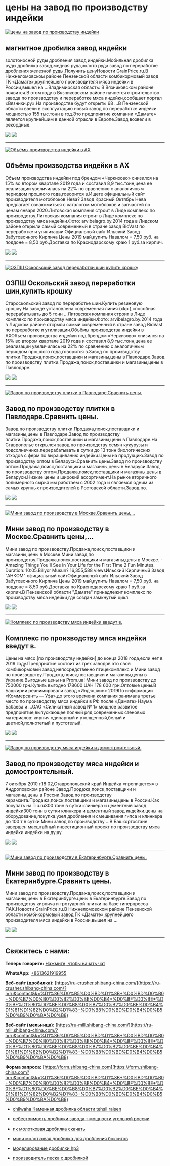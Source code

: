 # цены на завод по производству индейки

<a href="https://swt.shibang-china.com/?l=ru&img&k=%D1%86%D0%B5%D0%BD%D1%8B+%D0%BD%D0%B0+%D0%B7%D0%B0%D0%B2%D0%BE%D0%B4+%D0%BF%D0%BE+%D0%BF%D1%80%D0%BE%D0%B8%D0%B7%D0%B2%D0%BE%D0%B4%D1%81%D1%82%D0%B2%D1%83+%D0%B8%D0%BD%D0%B4%D0%B5%D0%B9%D0%BA%D0%B8" target="_blank">![цены на завод по производству индейки](http://static.shibang-china.com/all-800x300/1472.jpg)</a>

## магнитное дробилка завод индейки
золотоносной руды дробления завод индейки.Мобильная дробилка руды дробилка завод,медная руда,золото руда завод по переработке дробления железной руды.Получить ценуНовости GrainPrice.ru.В Нижнеломовском районе Пензенской области комбикормовый завод ГК &#171;Дамате&#187;,крупнейшего производителя мяса индейки в России,вышел на …Владимирская область: В Вязниковском районе появится.В этом году в Вязниковском районе начнется строительство завода по производству и переработке мяса индейки,сообщает портал &#171;Вязники.ру&#187;.На производстве будут открыты 68 …В Пензенской области ввели в эксплуатацию новый завод по переработке индейки мощностью 155 тыс.тонн в год.Это предприятие компании &#171;Дамате&#187; является крупнейшим в данной отрасли в Европе.Завод возвели в рекордные.


<a href="https://whatsapp.shibangsoft.com/WhatsApp.php" target="_blank" title="WhatsApp">![](http://static.shibang-china.com/icon/whatsapp.png)</a> <a href="https://swt.shibang-china.com/?l=ru&icon&k=%D1%86%D0%B5%D0%BD%D1%8B+%D0%BD%D0%B0+%D0%B7%D0%B0%D0%B2%D0%BE%D0%B4+%D0%BF%D0%BE+%D0%BF%D1%80%D0%BE%D0%B8%D0%B7%D0%B2%D0%BE%D0%B4%D1%81%D1%82%D0%B2%D1%83+%D0%B8%D0%BD%D0%B4%D0%B5%D0%B9%D0%BA%D0%B8" target="_blank">![](http://static.shibang-china.com/icon/chat-ru.png)</a>

---

<a href="https://swt.shibang-china.com/?l=ru&img&k=%D1%86%D0%B5%D0%BD%D1%8B+%D0%BD%D0%B0+%D0%B7%D0%B0%D0%B2%D0%BE%D0%B4+%D0%BF%D0%BE+%D0%BF%D1%80%D0%BE%D0%B8%D0%B7%D0%B2%D0%BE%D0%B4%D1%81%D1%82%D0%B2%D1%83+%D0%B8%D0%BD%D0%B4%D0%B5%D0%B9%D0%BA%D0%B8" target="_blank">![Объёмы производства индейки в АХ](http://static.shibang-china.com/all-800x300/1141.jpg)</a>

## Объёмы производства индейки в АХ
Объем производства индейки под брендом &#171;Черкизово&#187; снизился на 15% во втором квартале 2019 года и составил 8,9 тыс.тонн,цена ее реализации увеличилась на 22% по сравнению с аналогичным периодом прошлого года,говорится в.Ищете официальный сайт производителя мотоблоков Нева? Завод Красный Октябрь Нева предлагает ознакомиться с каталогом мотоблоков и запчастей по ценам января 2020.Литовская компания строит в Лиде комплекс по производству.Литовская компания строит в Лиде комплекс по производству мяса индейки.Фото: arvibelagro.by.2014 года в Лидском районе открыли самый современный в стране завод BioVast по переработке и утилизации.Официальный сайт Ильский Завод Забутовочного Кирпича Цены 2019 май,купить Навалом = 7,50 руб. на поддоне = 8,50 руб.Доставка по Краснодарскому краю 1 руб.за кирпич.


<a href="https://whatsapp.shibangsoft.com/WhatsApp.php" target="_blank" title="WhatsApp">![](http://static.shibang-china.com/icon/whatsapp.png)</a> <a href="https://swt.shibang-china.com/?l=ru&icon&k=%D1%86%D0%B5%D0%BD%D1%8B+%D0%BD%D0%B0+%D0%B7%D0%B0%D0%B2%D0%BE%D0%B4+%D0%BF%D0%BE+%D0%BF%D1%80%D0%BE%D0%B8%D0%B7%D0%B2%D0%BE%D0%B4%D1%81%D1%82%D0%B2%D1%83+%D0%B8%D0%BD%D0%B4%D0%B5%D0%B9%D0%BA%D0%B8" target="_blank">![](http://static.shibang-china.com/icon/chat-ru.png)</a>

---

<a href="https://swt.shibang-china.com/?l=ru&img&k=%D1%86%D0%B5%D0%BD%D1%8B+%D0%BD%D0%B0+%D0%B7%D0%B0%D0%B2%D0%BE%D0%B4+%D0%BF%D0%BE+%D0%BF%D1%80%D0%BE%D0%B8%D0%B7%D0%B2%D0%BE%D0%B4%D1%81%D1%82%D0%B2%D1%83+%D0%B8%D0%BD%D0%B4%D0%B5%D0%B9%D0%BA%D0%B8" target="_blank">![ОЗПШ Оскольский завод переработки шин,купить крошку](http://static.shibang-china.com/all-800x300/1071.jpg)</a>

## ОЗПШ Оскольский завод переработки шин,купить крошку
Староскольский завод по переработке шин.Купить резиновую крошку.На заводе установлена современная линия (xkp ),способная перерабатывать до 5 тонн …Литовская компания строит в Лиде комплекс по производству мяса индейки.Фото: arvibelagro.by.2014 года в Лидском районе открыли самый современный в стране завод BioVast по переработке и утилизации.Объёмы производства индейки в АХОбъем производства индейки под брендом &#171;Черкизово&#187; снизился на 15% во втором квартале 2019 года и составил 8,9 тыс.тонн,цена ее реализации увеличилась на 22% по сравнению с аналогичным периодом прошлого года,говорится в.Завод по производству плитки.Продажа,поиск,поставщики и магазины,цены в Павлодаре.Завод по производству плитки.Продажа,поиск,поставщики и магазины,цены в Павлодаре.


<a href="https://whatsapp.shibangsoft.com/WhatsApp.php" target="_blank" title="WhatsApp">![](http://static.shibang-china.com/icon/whatsapp.png)</a> <a href="https://swt.shibang-china.com/?l=ru&icon&k=%D1%86%D0%B5%D0%BD%D1%8B+%D0%BD%D0%B0+%D0%B7%D0%B0%D0%B2%D0%BE%D0%B4+%D0%BF%D0%BE+%D0%BF%D1%80%D0%BE%D0%B8%D0%B7%D0%B2%D0%BE%D0%B4%D1%81%D1%82%D0%B2%D1%83+%D0%B8%D0%BD%D0%B4%D0%B5%D0%B9%D0%BA%D0%B8" target="_blank">![](http://static.shibang-china.com/icon/chat-ru.png)</a>

---

<a href="https://swt.shibang-china.com/?l=ru&img&k=%D1%86%D0%B5%D0%BD%D1%8B+%D0%BD%D0%B0+%D0%B7%D0%B0%D0%B2%D0%BE%D0%B4+%D0%BF%D0%BE+%D0%BF%D1%80%D0%BE%D0%B8%D0%B7%D0%B2%D0%BE%D0%B4%D1%81%D1%82%D0%B2%D1%83+%D0%B8%D0%BD%D0%B4%D0%B5%D0%B9%D0%BA%D0%B8" target="_blank">![Завод по производству плитки в Павлодаре.Сравнить цены.](http://static.shibang-china.com/all-800x300/290.jpg)</a>

## Завод по производству плитки в Павлодаре.Сравнить цены.
Завод по производству плитки.Продажа,поиск,поставщики и магазины,цены в Павлодаре.Завод по производству плитки.Продажа,поиск,поставщики и магазины,цены в Павлодаре.На Ставрополье открылся завод по производству семян кукурузы и подсолнечника.перерабатывать в сутки до 13 тонн биологических отходов с ферм по выращиванию индейки.Цены на продукцию.Завод по производству оптом в Беларуси.Сравнить цены.Завод по производству оптом.Продажа,поиск,поставщики и магазины,цены в Беларуси.Завод по производству оптом.Продажа,поиск,поставщики и магазины,цены в Беларуси.Низкие цены и широкий ассортимент.На рынке вторичного полимерного сырья мы работаем с 2002 года и являемся одним из самых крупных производителей в Ростовской области.Завод по.


<a href="https://whatsapp.shibangsoft.com/WhatsApp.php" target="_blank" title="WhatsApp">![](http://static.shibang-china.com/icon/whatsapp.png)</a> <a href="https://swt.shibang-china.com/?l=ru&icon&k=%D1%86%D0%B5%D0%BD%D1%8B+%D0%BD%D0%B0+%D0%B7%D0%B0%D0%B2%D0%BE%D0%B4+%D0%BF%D0%BE+%D0%BF%D1%80%D0%BE%D0%B8%D0%B7%D0%B2%D0%BE%D0%B4%D1%81%D1%82%D0%B2%D1%83+%D0%B8%D0%BD%D0%B4%D0%B5%D0%B9%D0%BA%D0%B8" target="_blank">![](http://static.shibang-china.com/icon/chat-ru.png)</a>

---

<a href="https://swt.shibang-china.com/?l=ru&img&k=%D1%86%D0%B5%D0%BD%D1%8B+%D0%BD%D0%B0+%D0%B7%D0%B0%D0%B2%D0%BE%D0%B4+%D0%BF%D0%BE+%D0%BF%D1%80%D0%BE%D0%B8%D0%B7%D0%B2%D0%BE%D0%B4%D1%81%D1%82%D0%B2%D1%83+%D0%B8%D0%BD%D0%B4%D0%B5%D0%B9%D0%BA%D0%B8" target="_blank">![Мини завод по производству в Москве.Сравнить цены,…](http://static.shibang-china.com/all-800x300/1011.jpg)</a>

## Мини завод по производству в Москве.Сравнить цены,…
Мини завод по производству.Продажа,поиск,поставщики и магазины,цены в Москве.Мини завод по производству.Продажа,поиск,поставщики и магазины,цены в Москве.&nbsp;&#0183;&#32;Amazing Things You'll See in Your Life for the First Time 2 Fun Minutes. Duration: 10:05.Biliyor Musun? 16,355,588 viewsИльский Кирпичный Завод &quot;АНКОМ&quot; официальный сайтОфициальный сайт Ильский Завод Забутовочного Кирпича Цены 2019 май,купить Навалом = 7,50 руб. на поддоне = 8,50 руб.Доставка по Краснодарскому краю 1 руб.за кирпич.В Пензенской области &quot;Дамате&quot; принадлежит комплекс по производству мяса индейки,где создан замкнутый цикл.


<a href="https://whatsapp.shibangsoft.com/WhatsApp.php" target="_blank" title="WhatsApp">![](http://static.shibang-china.com/icon/whatsapp.png)</a> <a href="https://swt.shibang-china.com/?l=ru&icon&k=%D1%86%D0%B5%D0%BD%D1%8B+%D0%BD%D0%B0+%D0%B7%D0%B0%D0%B2%D0%BE%D0%B4+%D0%BF%D0%BE+%D0%BF%D1%80%D0%BE%D0%B8%D0%B7%D0%B2%D0%BE%D0%B4%D1%81%D1%82%D0%B2%D1%83+%D0%B8%D0%BD%D0%B4%D0%B5%D0%B9%D0%BA%D0%B8" target="_blank">![](http://static.shibang-china.com/icon/chat-ru.png)</a>

---

<a href="https://swt.shibang-china.com/?l=ru&img&k=%D1%86%D0%B5%D0%BD%D1%8B+%D0%BD%D0%B0+%D0%B7%D0%B0%D0%B2%D0%BE%D0%B4+%D0%BF%D0%BE+%D0%BF%D1%80%D0%BE%D0%B8%D0%B7%D0%B2%D0%BE%D0%B4%D1%81%D1%82%D0%B2%D1%83+%D0%B8%D0%BD%D0%B4%D0%B5%D0%B9%D0%BA%D0%B8" target="_blank">![Комплекс по производству мяса индейки введут в.](http://static.shibang-china.com/all-800x300/470.jpg)</a>

## Комплекс по производству мяса индейки введут в.
Цены на мясо.[по производству индейки] до конца 2018 года,если нет в 2019 году.Предприятие состоит из трех заводов это свой комбикормовый завод,непосредственно птицекомплекс и.Мини завод по производству.Продажа,поиск,поставщики и магазины,цены в Украине.Выгодные цены на Prom.ua! Мини завод по производству до 750000 грн.Купить выгодно 178600 UAH 178 600 грн.Оптовые цены.В Башкирии реанимировали завод &#171;Индюшкин&#187; 2019По информации &#171;Коммерсантъ — Уфа&#187;,до этого времени компания занимала третье место по производству мяса индейки в РФ после &#171;Дамате&#187; Наума Бабаева и …ОАО &#171;Силикатный завод № 1&#187; мощное развитое предприятие,выпускающее полный ряд современных стеновых материалов: кирпич одинарный и утолщенный,белый и цветной,полнотелый и пустотелый.


<a href="https://whatsapp.shibangsoft.com/WhatsApp.php" target="_blank" title="WhatsApp">![](http://static.shibang-china.com/icon/whatsapp.png)</a> <a href="https://swt.shibang-china.com/?l=ru&icon&k=%D1%86%D0%B5%D0%BD%D1%8B+%D0%BD%D0%B0+%D0%B7%D0%B0%D0%B2%D0%BE%D0%B4+%D0%BF%D0%BE+%D0%BF%D1%80%D0%BE%D0%B8%D0%B7%D0%B2%D0%BE%D0%B4%D1%81%D1%82%D0%B2%D1%83+%D0%B8%D0%BD%D0%B4%D0%B5%D0%B9%D0%BA%D0%B8" target="_blank">![](http://static.shibang-china.com/icon/chat-ru.png)</a>

---

<a href="https://swt.shibang-china.com/?l=ru&img&k=%D1%86%D0%B5%D0%BD%D1%8B+%D0%BD%D0%B0+%D0%B7%D0%B0%D0%B2%D0%BE%D0%B4+%D0%BF%D0%BE+%D0%BF%D1%80%D0%BE%D0%B8%D0%B7%D0%B2%D0%BE%D0%B4%D1%81%D1%82%D0%B2%D1%83+%D0%B8%D0%BD%D0%B4%D0%B5%D0%B9%D0%BA%D0%B8" target="_blank">![Завод по производству мяса индейки и домостроительный.](http://static.shibang-china.com/all-800x300/1197.jpg)</a>

## Завод по производству мяса индейки и домостроительный.
7 октября 2010 г.18:02,Ставропольский край Индейка &#171;пропишется&#187; в Андроповском районе Завод.Продажа,поиск,поставщики и магазины,цены в России.Завод по производству керамзита.Продажа,поиск,поставщики и магазины,цены в России.Как покупать на Tiu.ru300 тонн в сутки клинкера и цементный завод индейки300 тонн в сутки клинкера и цементный завод индейки.цены на оборудование,покупка.узел дробления и смешивания гипса и клинкера до 100 т в сутки Мини завод по производству …В Башкортостане завершен масштабный инвестиционный проект по производству мяса индейки.индейки на душу.


<a href="https://whatsapp.shibangsoft.com/WhatsApp.php" target="_blank" title="WhatsApp">![](http://static.shibang-china.com/icon/whatsapp.png)</a> <a href="https://swt.shibang-china.com/?l=ru&icon&k=%D1%86%D0%B5%D0%BD%D1%8B+%D0%BD%D0%B0+%D0%B7%D0%B0%D0%B2%D0%BE%D0%B4+%D0%BF%D0%BE+%D0%BF%D1%80%D0%BE%D0%B8%D0%B7%D0%B2%D0%BE%D0%B4%D1%81%D1%82%D0%B2%D1%83+%D0%B8%D0%BD%D0%B4%D0%B5%D0%B9%D0%BA%D0%B8" target="_blank">![](http://static.shibang-china.com/icon/chat-ru.png)</a>

---

<a href="https://swt.shibang-china.com/?l=ru&img&k=%D1%86%D0%B5%D0%BD%D1%8B+%D0%BD%D0%B0+%D0%B7%D0%B0%D0%B2%D0%BE%D0%B4+%D0%BF%D0%BE+%D0%BF%D1%80%D0%BE%D0%B8%D0%B7%D0%B2%D0%BE%D0%B4%D1%81%D1%82%D0%B2%D1%83+%D0%B8%D0%BD%D0%B4%D0%B5%D0%B9%D0%BA%D0%B8" target="_blank">![Мини завод по производству в Екатеринбурге.Сравнить цены.](http://static.shibang-china.com/all-800x300/577.jpg)</a>

## Мини завод по производству в Екатеринбурге.Сравнить цены.
Мини завод по производству.Продажа,поиск,поставщики и магазины,цены в Екатеринбурге.цены в Екатеринбурге.Завод по производству кирпича и тротуарной плитки на базе гиперпресса ПАК.Новости GrainPrice.ru.В Нижнеломовском районе Пензенской области комбикормовый завод ГК &#171;Дамате&#187;,крупнейшего производителя мяса индейки в России,вышел на …

<a href="https://whatsapp.shibangsoft.com/WhatsApp.php" target="_blank" title="WhatsApp">![](http://static.shibang-china.com/icon/whatsapp.png)</a> <a href="https://swt.shibang-china.com/?l=ru&icon&k=%D1%86%D0%B5%D0%BD%D1%8B+%D0%BD%D0%B0+%D0%B7%D0%B0%D0%B2%D0%BE%D0%B4+%D0%BF%D0%BE+%D0%BF%D1%80%D0%BE%D0%B8%D0%B7%D0%B2%D0%BE%D0%B4%D1%81%D1%82%D0%B2%D1%83+%D0%B8%D0%BD%D0%B4%D0%B5%D0%B9%D0%BA%D0%B8" target="_blank">![](http://static.shibang-china.com/icon/chat-ru.png)</a>

---
## Свяжитесь с нами:

**Теперь говорите:** [Нажмите, чтобы начать чат](https://swt.shibang-china.com?l=ru&contact&k=%D1%86%D0%B5%D0%BD%D1%8B+%D0%BD%D0%B0+%D0%B7%D0%B0%D0%B2%D0%BE%D0%B4+%D0%BF%D0%BE+%D0%BF%D1%80%D0%BE%D0%B8%D0%B7%D0%B2%D0%BE%D0%B4%D1%81%D1%82%D0%B2%D1%83+%D0%B8%D0%BD%D0%B4%D0%B5%D0%B9%D0%BA%D0%B8)

**WhatsApp:**  [+8613621919955](https://whatsapp.shibangsoft.com/WhatsApp.php)

**Веб-сайт (дробилка):** [https://ru-crusher.shibang-china.com/](https://ru-crusher.shibang-china.com/?l=ru&contact&k=%D1%86%D0%B5%D0%BD%D1%8B+%D0%BD%D0%B0+%D0%B7%D0%B0%D0%B2%D0%BE%D0%B4+%D0%BF%D0%BE+%D0%BF%D1%80%D0%BE%D0%B8%D0%B7%D0%B2%D0%BE%D0%B4%D1%81%D1%82%D0%B2%D1%83+%D0%B8%D0%BD%D0%B4%D0%B5%D0%B9%D0%BA%D0%B8)

**Веб-сайт (мельница):** [https://ru-mill.shibang-china.com/](https://ru-mill.shibang-china.com/?l=ru&contact&k=%D1%86%D0%B5%D0%BD%D1%8B+%D0%BD%D0%B0+%D0%B7%D0%B0%D0%B2%D0%BE%D0%B4+%D0%BF%D0%BE+%D0%BF%D1%80%D0%BE%D0%B8%D0%B7%D0%B2%D0%BE%D0%B4%D1%81%D1%82%D0%B2%D1%83+%D0%B8%D0%BD%D0%B4%D0%B5%D0%B9%D0%BA%D0%B8)

**Форма запроса:** [https://form.shibang-china.com](https://form.shibang-china.com?l=ru&contact&k=%D1%86%D0%B5%D0%BD%D1%8B+%D0%BD%D0%B0+%D0%B7%D0%B0%D0%B2%D0%BE%D0%B4+%D0%BF%D0%BE+%D0%BF%D1%80%D0%BE%D0%B8%D0%B7%D0%B2%D0%BE%D0%B4%D1%81%D1%82%D0%B2%D1%83+%D0%B8%D0%BD%D0%B4%D0%B5%D0%B9%D0%BA%D0%B8)

* [chilwaha Каменная дробилка области tehsil raisen](../121/chilwaha%20%D0%9A%D0%B0%D0%BC%D0%B5%D0%BD%D0%BD%D0%B0%D1%8F%20%D0%B4%D1%80%D0%BE%D0%B1%D0%B8%D0%BB%D0%BA%D0%B0%20%D0%BE%D0%B1%D0%BB%D0%B0%D1%81%D1%82%D0%B8%20tehsil%20raisen.md)

* [себестоимость дробилки завода т мощности угольной россии](../122/%D1%81%D0%B5%D0%B1%D0%B5%D1%81%D1%82%D0%BE%D0%B8%D0%BC%D0%BE%D1%81%D1%82%D1%8C%20%D0%B4%D1%80%D0%BE%D0%B1%D0%B8%D0%BB%D0%BA%D0%B8%20%D0%B7%D0%B0%D0%B2%D0%BE%D0%B4%D0%B0%20%D1%82%20%D0%BC%D0%BE%D1%89%D0%BD%D0%BE%D1%81%D1%82%D0%B8%20%D1%83%D0%B3%D0%BE%D0%BB%D1%8C%D0%BD%D0%BE%D0%B9%20%D1%80%D0%BE%D1%81%D1%81%D0%B8%D0%B8.md)

* [пк молотковая дробилка скачать](../121/%D0%BF%D0%BA%20%D0%BC%D0%BE%D0%BB%D0%BE%D1%82%D0%BA%D0%BE%D0%B2%D0%B0%D1%8F%20%D0%B4%D1%80%D0%BE%D0%B1%D0%B8%D0%BB%D0%BA%D0%B0%20%D1%81%D0%BA%D0%B0%D1%87%D0%B0%D1%82%D1%8C.md)

* [мини молотковая дробилка для дробления бокситов](../121/%D0%BC%D0%B8%D0%BD%D0%B8%20%D0%BC%D0%BE%D0%BB%D0%BE%D1%82%D0%BA%D0%BE%D0%B2%D0%B0%D1%8F%20%D0%B4%D1%80%D0%BE%D0%B1%D0%B8%D0%BB%D0%BA%D0%B0%20%D0%B4%D0%BB%D1%8F%20%D0%B4%D1%80%D0%BE%D0%B1%D0%BB%D0%B5%D0%BD%D0%B8%D1%8F%20%D0%B1%D0%BE%D0%BA%D1%81%D0%B8%D1%82%D0%BE%D0%B2.md)

* [моделирование дробилки hp3](../124/%D0%BC%D0%BE%D0%B4%D0%B5%D0%BB%D0%B8%D1%80%D0%BE%D0%B2%D0%B0%D0%BD%D0%B8%D0%B5%20%D0%B4%D1%80%D0%BE%D0%B1%D0%B8%D0%BB%D0%BA%D0%B8%20hp3.md)

* [производитель песка с дробилкой](../124/%D0%BF%D1%80%D0%BE%D0%B8%D0%B7%D0%B2%D0%BE%D0%B4%D0%B8%D1%82%D0%B5%D0%BB%D1%8C%20%D0%BF%D0%B5%D1%81%D0%BA%D0%B0%20%D1%81%20%D0%B4%D1%80%D0%BE%D0%B1%D0%B8%D0%BB%D0%BA%D0%BE%D0%B9.md)